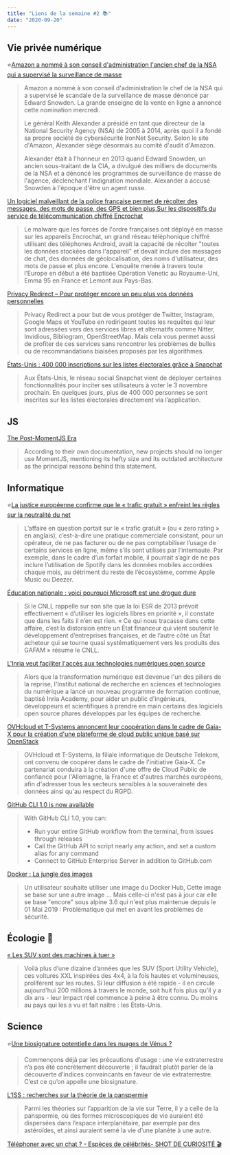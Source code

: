 ```yaml
---
title: "Liens de la semaine #2 📚"
date: "2020-09-20"
---
```


## Vie privée numérique

⭐️[Amazon a nommé à son conseil d'administration l'ancien chef de la NSA qui a supervisé la surveillance de masse](https://www.developpez.com/actu/308800/Amazon-a-nomme-a-son-conseil-d-administration-l-ancien-chef-de-la-NSA-qui-a-supervise-la-surveillance-de-masse-denoncee-par-Edward-Snowden/)

> Amazon a nommé à son conseil d'administration le chef de la NSA qui a supervisé le scandale de la surveillance de masse dénoncé par Edward Snowden. La grande enseigne de la vente en ligne a annoncé cette nomination mercredi.
>
> Le général Keith Alexander a présidé en tant que directeur de la National Security Agency (NSA) de 2005 à 2014, après quoi il a fondé sa propre société de cybersécurité IronNet Security. Selon le site d'Amazon, Alexander siège désormais au comité d'audit d'Amazon.
>
> Alexander était à l'honneur en 2013 quand Edward Snowden, un ancien sous-traitant de la CIA, a divulgué des milliers de documents de la NSA et a dénoncé les programmes de surveillance de masse de l'agence, déclenchant l'indignation mondiale. Alexander a accusé Snowden à l'époque d'être un agent russe.

[Un logiciel malveillant de la police française permet de récolter des messages, des mots de passe, des GPS et bien plus,Sur les dispositifs du service de télécommunication chiffré Encrochat](https://securite.developpez.com/actu/308865/Un-logiciel-malveillant-de-la-police-francaise-permet-de-recolter-des-messages-des-mots-de-passe-des-GPS-et-bien-plus-sur-les-dispositifs-du-service-de-telecommunication-chiffre-Encrochat/)

> Le malware que les forces de l'ordre françaises ont déployé en masse sur les appareils Encrochat, un grand réseau téléphonique chiffré utilisant des téléphones Android, avait la capacité de récolter "toutes les données stockées dans l'appareil" et devait inclure des messages de chat, des données de géolocalisation, des noms d'utilisateur, des mots de passe et plus encore. L'enquête menée à travers toute l’Europe en début a été baptisée Opération Venetic au Royaume-Uni, Emma 95 en France et Lemont aux Pays-Bas.

[Privacy Redirect – Pour protéger encore un peu plus vos données personnelles](https://korben.info/privacy-redirect-pour-proteger-encore-un-peu-plus-vos-donnees-personnelles.html)

> Privacy Redirect a pour but de vous protéger de Twitter, Instagram, Google Maps et YouTube en redirigeant toutes les requêtes qui leur sont adressées vers des services libres et alternatifs comme Nitter, Invidious, Bibliogram, OpenStreetMap. Mais cela vous permet aussi de profiter de ces services sans rencontrer les problèmes de bulles ou de recommandations biaisées proposés par les algorithmes.

[ États-Unis : 400 000 inscriptions sur les listes électorales grâce à Snapchat ](https://usbeketrica.com/fr/article/etats-unis-400-000-inscriptions-sur-les-listes-electorales-grace-a-snapchat)

> Aux États-Unis, le réseau social Snapchat vient de déployer certaines fonctionnalités pour inciter ses utilisateurs à voter le 3 novembre prochain. En quelques jours, plus de 400 000 personnes se sont inscrites sur les listes électorales directement via l’application.

## JS

[The Post-MomentJS Era](https://yarmo.eu/post/post-momentjs-era)

> According to their own documentation, new projects should no longer use MomentJS, mentioning its hefty size and its outdated architecture as the principal reasons behind this statement.

## Informatique

⭐️[La justice européenne confirme que le « trafic gratuit » enfreint les règles sur la neutralité du net](https://www.numerama.com/business/648179-la-justice-europeenne-confirme-que-le-trafic-gratuit-enfreint-les-regles-sur-la-neutralite-du-net.html)

> L’affaire en question portait sur le « trafic gratuit » (ou « zero rating » en anglais), c’est-à-dire une pratique commerciale consistant, pour un opérateur, de ne pas facturer ou de ne pas comptabiliser l’usage de certains services en ligne, même s’ils sont utilisés par l’internaute. Par exemple, dans le cadre d’un forfait mobile, il pourrait s’agir de ne pas inclure l’utilisation de Spotify dans les données mobiles accordées chaque mois, au détriment du reste de l’écosystème, comme Apple Music ou Deezer.

[Éducation nationale : voici pourquoi Microsoft est une drogue dure](https://www.zdnet.fr/actualites/ducation-nationale-voici-pourquoi-microsoft-est-une-drogue-dure-39909447.htm)

> Si le CNLL rappelle sur son site que la loi ESR de 2013 prévoit effectivement « d’utiliser les logiciels libres en priorité », il constate que dans les faits il n’en est rien. « Ce qui nous tracasse dans cette affaire, c’est la distorsion entre un État financeur qui vient soutenir le développement d’entreprises françaises, et de l’autre côté un État acheteur qui se tourne quasi systématiquement vers les produits des GAFAM » résume le CNLL.

[L'Inria veut faciliter l'accès aux technologies numériques open source](https://www.zdnet.fr/actualites/l-inria-veut-faciliter-l-acces-aux-technologies-numeriques-open-source-39909225.htm)

> Alors que la transformation numérique est devenue l'un des piliers de la reprise, l'Institut national de recherche en sciences et technologies du numérique a lancé un nouveau programme de formation continue, baptisé Inria Academy, pour aider un public d'ingénieurs, développeurs et scientifiques à prendre en main certains des logiciels open source phares développés par les équipes de recherche.

[OVHcloud et T-Systems annoncent leur coopération dans le cadre de Gaia-X pour la création d'une plateforme de cloud public unique basé sur OpenStack](https://cloud-computing.developpez.com/actu/308809/OVHcloud-et-T-Systems-annoncent-leur-cooperation-dans-le-cadre-de-Gaia-X-pour-la-creation-d-une-plateforme-de-cloud-public-unique-base-sur-OpenStack/)

> OVHcloud et T-Systems, la filiale informatique de Deutsche Telekom, ont convenu de coopérer dans le cadre de l'initiative Gaia-X. Ce partenariat conduira à la création d'une offre de Cloud Public de confiance pour l'Allemagne, la France et d'autres marchés européens, afin d'adresser tous les secteurs sensibles à la souveraineté des données ainsi qu'au respect du RGPD.

[GitHub CLI 1.0 is now available](https://github.blog/2020-09-17-github-cli-1-0-is-now-available/)

> With GitHub CLI 1.0, you can:
>
> - Run your entire GitHub workflow from the terminal, from issues through releases
> - Call the GitHub API to script nearly any action, and set a custom alias for any command
> - Connect to GitHub Enterprise Server in addition to GitHub.com

[Docker : La jungle des images](https://www.grottedubarbu.fr/docker-hub-jungle-images/)

> Un utilisateur souhaite utiliser une image du Docker Hub,
> Cette image se base sur une autre image ...
> Mais celle-ci n'est pas à jour car elle se base "encore" sous alpine 3.6 qui n'est plus maintenue depuis le 01 Mai 2019 :
> Problématique qui met en avant les problèmes de sécurité.

## Écologie 🌱

[« Les SUV sont des machines à tuer »](https://usbeketrica.com/article/les-suv-sont-des-machines-a-tuer)

> Voilà plus d’une dizaine d’années que les SUV (Sport Utility Vehicle), ces voitures XXL inspirées des 4x4, à la fois hautes et volumineuses, prolifèrent sur les routes. Si leur diffusion a été rapide - il en circule aujourd’hui 200 millions à travers le monde, soit huit fois plus qu’il y a dix ans - leur impact réel commence à peine à être connu. Du moins au pays qui les a vu et fait naître : les États-Unis.

## Science

⭐️[Une biosignature potentielle dans les nuages de Vénus ?](http://dans-la-lune.fr/2020/09/14/une-biosignature-potentielle-nuages-venus/)

> Commençons déjà par les précautions d’usage : une vie extraterrestre n’a pas été concrètement découverte ; il faudrait plutôt parler de la découverte d’indices convaincants en faveur de vie extraterrestre. C’est ce qu’on appelle une biosignature.

[L’ISS : recherches sur la théorie de la panspermie](https://reves-d-espace.com/iss-recherches-theorie-de-la-panspermie/?utm_source=rss&utm_medium=rss&utm_campaign=iss-recherches-theorie-de-la-panspermie)

> Parmi les théories sur l’apparition de la vie sur Terre, il y a celle de la panspermie, où des formes microscopiques de vie auraient été dispersées dans l’espace interplanétaire, par exemple par des astéroïdes, et ainsi auraient semé la vie d’une planète à une autre.

[Téléphoner avec un chat ? - Espèces de célébrités- SHOT DE CURIOSITÉ 🎬](https://www.youtube.com/watch?v=01JHQcGldY8)

